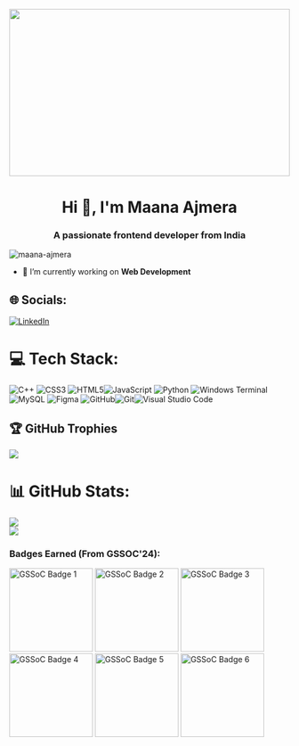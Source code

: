 <p align='center'>
    <img src="https://assets-global.website-files.com/6344c9cef89d6f2270a38908/65725709c91402ab52b1c2b9_Best%207%2B%20Coding%20Languages%20for%20a%20SaaS%20Tech%20Stack%202023%20Guide.webp" height="300rem" width='100%'/>
</p>
<h1 align="center">Hi 👋, I'm Maana Ajmera</h1>
<h3 align="center">A passionate frontend developer from India</h3>

<p align="left"> <img src="https://komarev.com/ghpvc/?username=maana-ajmera&label=Profile%20views&color=0e75b6&style=flat" alt="maana-ajmera" /> </p>



- 🔭 I’m currently working on **Web Development**
## 🌐 Socials:
 [![LinkedIn](https://img.shields.io/badge/LinkedIn-%230077B5.svg?logo=linkedin&logoColor=white)](www.linkedin.com/in/maana-ajmera-2a244228a) 
 # 💻 Tech Stack:
 ![C++](https://img.shields.io/badge/c++-%2300599C.svg?style=for-the-badge&logo=c%2B%2B&logoColor=white) ![CSS3](https://img.shields.io/badge/css3-%231572B6.svg?style=for-the-badge&logo=css3&logoColor=white) ![HTML5](https://img.shields.io/badge/html5-%23E34F26.svg?style=for-the-badge&logo=html5&logoColor=white)![JavaScript](https://img.shields.io/badge/javascript-%23323330.svg?style=for-the-badge&logo=javascript&logoColor=%23F7DF1E) ![Python](https://img.shields.io/badge/python-3670A0?style=for-the-badge&logo=python&logoColor=ffdd54)  ![Windows Terminal](https://img.shields.io/badge/Windows%20Terminal-%234D4D4D.svg?style=for-the-badge&logo=windows-terminal&logoColor=white)  ![MySQL](https://img.shields.io/badge/mysql-%2300000f.svg?style=for-the-badge&logo=mysql&logoColor=white)  ![Figma](https://img.shields.io/badge/figma-%23F24E1E.svg?style=for-the-badge&logo=figma&logoColor=white) ![GitHub](https://img.shields.io/badge/github-%23121011.svg?style=for-the-badge&logo=github&logoColor=white)![Git](https://img.shields.io/badge/git-%23F05033.svg?style=for-the-badge&logo=git&logoColor=white)![Visual Studio Code](https://img.shields.io/badge/VisualStudioCode-0078d7.svg?style=for-the-badge&logo=visual-studio-code&logoColor=white)
<p align="left">
</p>

## 🏆 GitHub Trophies
![](https://github-profile-trophy.vercel.app/?username=maana-ajmera&theme=radical&no-frame=false&no-bg=true&margin-w=4)


# 📊 GitHub Stats:
![](https://github-readme-stats.vercel.app/api?username=maana-ajmera&theme=dark&hide_border=false&include_all_commits=true&count_private=false)<br/>
![](https://github-readme-streak-stats.herokuapp.com/?user=maana-ajmera&theme=dark&hide_border=false)<br/>

<h3 align="left">Badges Earned (From GSSOC'24):</h3>

<p align="left">
  <img src="https://gssoc.girlscript.tech/badges/1.png?imwidth=150" alt="GSSoC Badge 1" width="150" height="150">
  <img src="https://gssoc.girlscript.tech/badges/2.png?imwidth=150" alt="GSSoC Badge 2" width="150" height="150">
  <img src="https://gssoc.girlscript.tech/badges/3.png?imwidth=150" alt="GSSoC Badge 3" width="150" height="150">
  <img src="https://gssoc.girlscript.tech/badges/4.png?imwidth=150" alt="GSSoC Badge 4" width="150" height="150">
  <img src="https://gssoc.girlscript.tech/badges/5.png?imwidth=150" alt="GSSoC Badge 5" width="150" height="150">
 <img src="https://gssoc.girlscript.tech/badges/6.png?imwidth=150" alt="GSSoC Badge 6" width="150" height="150">
</p>
